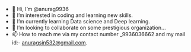 - 👋 Hi, I’m @anurag9936
- 👀 I’m interested in coding and learning new skills.
- 🌱 I’m currently learning Data science and Deep learning.
- 💞️ I’m looking to collaborate on some prestigious organization...
- 📫 How to reach me via my contact number _9936036662
and my mail id:- anuragsin532@gmail.com.

<!---
anurag9936/anurag9936 is a ✨ special ✨ repository because its `README.md` (this file) appears on your GitHub profile.
You can click the Preview link to take a look at your changes.
--->
